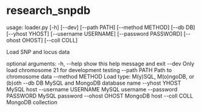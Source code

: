 research_snpdb
==============

usage: loader.py [-h] [--dev] [--path PATH] [--method METHOD] [--db DB]
                 [--yhost YHOST] [--username USERNAME] [--password PASSWORD]
                 [--ohost OHOST] [--coll COLL]

Load SNP and locus data

optional arguments:
  -h, --help           show this help message and exit
  --dev                Only load chromosome 21 for development testing
  --path PATH          Path to chromosome data
  --method METHOD      Load type: M(y)SQL, M(o)ngoDB, or (b)oth
  --db DB              MySQL and MongoDB database name
  --yhost YHOST        MySQL host
  --username USERNAME  MySQL username
  --password PASSWORD  MySQL password
  --ohost OHOST        MongoDB host
  --coll COLL          MongoDB collection